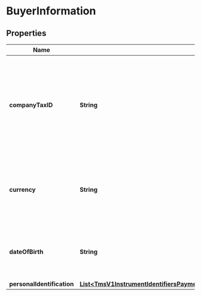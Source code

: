 
# BuyerInformation

## Properties
Name | Type | Description | Notes
------------ | ------------- | ------------- | -------------
**companyTaxID** | **String** | Tax identifier for the customer’s company.  **Important**: Contact your TeleCheck representative to find out whether this field is required or optional.  |  [optional]
**currency** | **String** | Currency used by the customer. Accepts input in the ISO 4217 standard, stores as ISO 4217 Alpha. |  [optional]
**dateOfBirth** | **String** | Date of birth of the customer.  Format: &#x60;YYYY-MM-DD&#x60; or &#x60;YYYYMMDD&#x60;  |  [optional]
**personalIdentification** | [**List&lt;TmsV1InstrumentIdentifiersPaymentInstrumentsGet200ResponseEmbeddedBuyerInformationPersonalIdentification&gt;**](TmsV1InstrumentIdentifiersPaymentInstrumentsGet200ResponseEmbeddedBuyerInformationPersonalIdentification.md) |  |  [optional]



